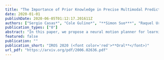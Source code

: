 ```yaml
---
title: "The Importance of Prior Knowledge in Precise Multimodal Prediction"
date: 2020-01-01
publishDate: 2020-06-05T01:12:17.201611Z
authors: ["Sergio Casas*", "Cole Gulino*", "**Simon Suo***", "Raquel Urtasun"]
publication_types: ["0"]
abstract: "In this paper, we propose a neural motion planner for learning to drive autonomously in complex urban scenarios that include traffic-light handling, yielding, and interactions with multiple road-users. Towards this goal, we design a holistic model that takes as input raw LIDAR data and a HD map and produces interpretable intermediate representations in the form of 3D detections and their future trajectories, as well as a cost volume defining the goodness of each position that the self-driving car can take within the planning horizon. We then sample a set of diverse physically possible trajectories and choose the one with the minimum learned cost. Importantly, our cost volume is able to naturally capture multi-modality. We demonstrate the effectiveness of our approach in real-world driving data captured in several cities in North America. Our experiments show that the learned cost volume can generate safer planning than all the baselines."
featured: false
publication: ""
publication_short: "IROS 2020 (<font color='red'>**Oral**</font>)"
url_pdf: "https://arxiv.org/pdf/2006.02636.pdf"
---
```


